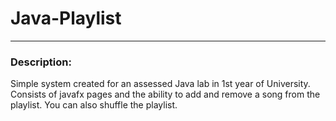 # Java-Playlist

---

### Description:

Simple system created for an assessed Java lab in 1st year of University. Consists of javafx pages and the ability to add and remove a song from the playlist. You can also shuffle the playlist.